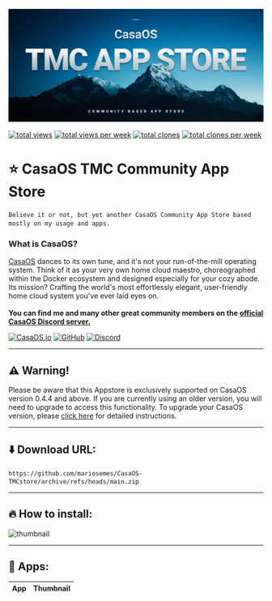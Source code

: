 ![hero](Assets/hero.jpg)

[![total views](https://raw.githubusercontent.com/mariosemes/CasaOS-TMCstore/traffic/total_views.svg)](https://github.com/mariosemes/CasaOS-TMCstore/tree/traffic#-total-traffic-data-badge)
[![total views per week](https://raw.githubusercontent.com/mariosemes/CasaOS-TMCstore/traffic/total_views_per_week.svg)](https://github.com/mariosemes/CasaOS-TMCstore/tree/traffic#-total-traffic-data-badge)
[![total clones](https://raw.githubusercontent.com/mariosemes/CasaOS-TMCstore/traffic/total_clones.svg)](https://github.com/mariosemes/CasaOS-TMCstore/tree/traffic#-total-traffic-data-badge)
[![total clones per week](https://raw.githubusercontent.com/mariosemes/CasaOS-TMCstore/traffic/total_clones_per_week.svg)](https://github.com/mariosemes/CasaOS-TMCstore/tree/traffic#-total-traffic-data-badge)

# ⭐ CasaOS TMC Community App Store
```Believe it or not, but yet another CasaOS Community App Store based mostly on my usage and apps.```

### What is CasaOS?
[CasaOS](https://www.casaos.io/) dances to its own tune, and it's not your run-of-the-mill operating system. Think of it as your very own home cloud maestro, choreographed within the Docker ecosystem and designed especially for your cozy abode. Its mission? Crafting the world's most effortlessly elegant, user-friendly home cloud system you've ever laid eyes on.
<br /><br />
**You can find me and many other great community members on the [official CasaOS Discord server.](https://discord.gg/Gx4BCEtHjx)**

[![CasaOS.io](https://img.shields.io/badge/casaos.io-3d89fc?style=for-the-badge&logo=google%20chrome&logoColor=white)](https://www.casaos.io/)
[![GitHub](https://img.shields.io/badge/github-%23121011.svg?style=for-the-badge&logo=github&logoColor=white)](https://github.com/IceWhaleTech/CasaOS)
[![Discord](https://img.shields.io/badge/Discord-%235865F2.svg?style=for-the-badge&logo=discord&logoColor=white)](https://discord.gg/Gx4BCEtHjx)

---
## ⚠️ Warning!

Please be aware that this Appstore is exclusively supported on CasaOS version 0.4.4 and above. If you are currently using an older version, you will need to upgrade to access this functionality. To upgrade your CasaOS version, please [click here](https://wiki.casaos.io/en/guides) for detailed instructions.

---

## ⬇️ Download URL:

    https://github.com/mariosemes/CasaOS-TMCstore/archive/refs/heads/main.zip
 
---

## 🔥 How to install:
![thumbnail](Assets/how-to-install.gif)

---

## 📱 Apps:

| App | Thumbnail |
| :-- | --- |

